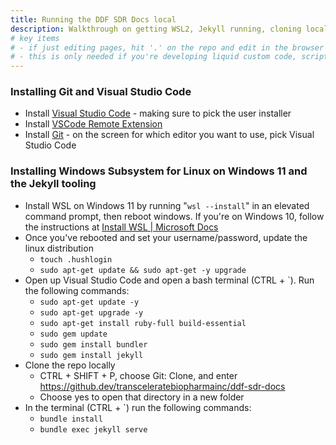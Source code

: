 ```yaml
---
title: Running the DDF SDR Docs local
description: Walkthrough on getting WSL2, Jekyll running, cloning local, and running the docs repo to develop custom code
# key items
# - if just editing pages, hit '.' on the repo and edit in the browser
# - this is only needed if you're developing liquid custom code, scripting, etc
---
```


### Installing Git and Visual Studio Code

- Install [Visual Studio Code](https://code.visualstudio.com/insiders/) - making sure to pick the user installer
- Install [VSCode Remote Extension](https://marketplace.visualstudio.com/items?itemName=ms-vscode-remote.remote-wsl)
- Install [Git](https://git-scm.com/downloads) - on the screen for which editor you want to use, pick Visual Studio Code

### Installing Windows Subsystem for Linux on Windows 11 and the Jekyll tooling

- Install WSL on Windows 11 by running "`wsl --install`" in an elevated command prompt, then reboot windows. If you're on Windows 10, follow the instructions at [Install WSL | Microsoft Docs](https://docs.microsoft.com/en-us/windows/wsl/install)
- Once you've rebooted and set your username/password, update the linux distribution
    - `touch .hushlogin`
    - `sudo apt-get update && sudo apt-get -y upgrade`
- Open up Visual Studio Code and open a bash terminal (CTRL + `). Run the following commands:
  - `sudo apt-get update -y`
  - `sudo apt-get upgrade -y`
  - `sudo apt-get install ruby-full build-essential`
  - `sudo gem update`
  - `sudo gem install bundler`
  - `sudo gem install jekyll`
- Clone the repo locally
  - CTRL + SHIFT + P, choose Git: Clone, and enter https://github.dev/transceleratebiopharmainc/ddf-sdr-docs
  - Choose yes to open that directory in a new folder
- In the terminal (CTRL + `) run the following commands:
  - `bundle install`
  - `bundle exec jekyll serve`